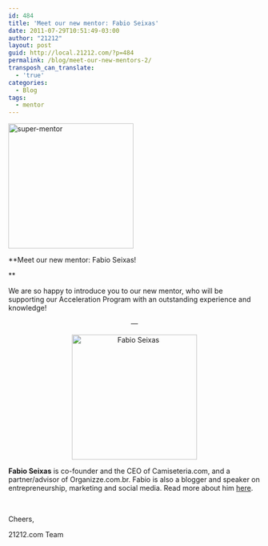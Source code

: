 ```yaml
---
id: 484
title: 'Meet our new mentor: Fabio Seixas'
date: 2011-07-29T10:51:49-03:00
author: "21212"
layout: post
guid: http://local.21212.com/?p=484
permalink: /blog/meet-our-new-mentors-2/
transposh_can_translate:
  - 'true'
categories:
  - Blog
tags:
  - mentor
---
```

<img class="aligncenter" src="http://local.21212.com/wp-content/uploads/2011/07/super-mentor.png" alt="super-mentor" width="250" height="250" />

**Meet our new mentor: Fabio Seixas!
  
** 

We are so happy to introduce you to our new mentor, who will be supporting our Acceleration Program with an outstanding experience and knowledge!

<!--more ..are you curious? Meet him now!-->

<p style="text-align: center">
  &#8212;
</p>

<p style="text-align: center">
  <img class="aligncenter size-full wp-image-417" src="http://local.21212.com/wp-content/uploads/2011/07/avatar_fabio_seixas_250x250.jpg" alt="Fabio Seixas" width="250" height="250" srcset="http://localhost:8080/wp-content/uploads/2011/07/avatar_fabio_seixas_250x250.jpg 250w, http://localhost:8080/wp-content/uploads/2011/07/avatar_fabio_seixas_250x250-150x150.jpg 150w" sizes="(max-width: 250px) 100vw, 250px" />
</p>

**Fabio Seixas** is co-founder and the CEO of Camiseteria.com, and a partner/advisor of Organizze.com.br. Fabio is also a blogger and speaker on entrepreneurship, marketing and social media. Read more about him [here](http://local.21212.com/team/fabio-seixas/ "Fabio Seixas").

&nbsp;

Cheers,

21212.com Team